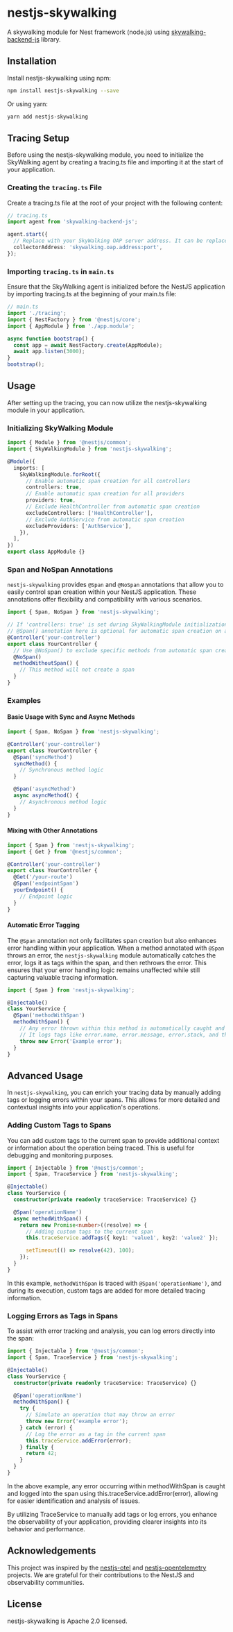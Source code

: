 # nestjs-skywalking

A skywalking module for Nest framework (node.js) using [skywalking-backend-js](https://www.npmjs.com/package/skywalking-backend-js) library.

## Installation

Install nestjs-skywalking using npm:

```bash
npm install nestjs-skywalking --save
```

Or using yarn:

```bash
yarn add nestjs-skywalking
```

## Tracing Setup

Before using the nestjs-skywalking module, you need to initialize the SkyWalking agent by creating a tracing.ts file and importing it at the start of your application.

### Creating the `tracing.ts` File

Create a tracing.ts file at the root of your project with the following content:

```typescript
// tracing.ts
import agent from 'skywalking-backend-js';

agent.start({
  // Replace with your SkyWalking OAP server address. It can be replaced by setting the SW_AGENT_COLLECTOR_BACKEND_SERVICES environment variable.
  collectorAddress: 'skywalking.oap.address:port',
});
```

### Importing `tracing.ts` in `main.ts`

Ensure that the SkyWalking agent is initialized before the NestJS application by importing tracing.ts at the beginning of your main.ts file:

```typescript
// main.ts
import './tracing';
import { NestFactory } from '@nestjs/core';
import { AppModule } from './app.module';

async function bootstrap() {
  const app = await NestFactory.create(AppModule);
  await app.listen(3000);
}
bootstrap();
```

## Usage

After setting up the tracing, you can now utilize the nestjs-skywalking module in your application.

### Initializing SkyWalking Module

```typescript
import { Module } from '@nestjs/common';
import { SkyWalkingModule } from 'nestjs-skywalking';

@Module({
  imports: [
    SkyWalkingModule.forRoot({
      // Enable automatic span creation for all controllers
      controllers: true,
      // Enable automatic span creation for all providers
      providers: true,
      // Exclude HealthController from automatic span creation
      excludeControllers: ['HealthController'],
      // Exclude AuthService from automatic span creation
      excludeProviders: ['AuthService'],
    }),
  ],
})
export class AppModule {}
```

### Span and NoSpan Annotations

`nestjs-skywalking` provides `@Span` and `@NoSpan` annotations that allow you to easily control span creation within your NestJS application. These annotations offer flexibility and compatibility with various scenarios.

```typescript
import { Span, NoSpan } from 'nestjs-skywalking';

// If 'controllers: true' is set during SkyWalkingModule initialization,
// @Span() annotation here is optional for automatic span creation on all controller methods.
@Controller('your-controller')
export class YourController {
  // Use @NoSpan() to exclude specific methods from automatic span creation.
  @NoSpan()
  methodWithoutSpan() {
    // This method will not create a span
  }
}
```

### Examples

#### Basic Usage with Sync and Async Methods

```typescript
import { Span, NoSpan } from 'nestjs-skywalking';

@Controller('your-controller')
export class YourController {
  @Span('syncMethod')
  syncMethod() {
    // Synchronous method logic
  }

  @Span('asyncMethod')
  async asyncMethod() {
    // Asynchronous method logic
  }
}
```

#### Mixing with Other Annotations

```typescript
import { Span } from 'nestjs-skywalking';
import { Get } from '@nestjs/common';

@Controller('your-controller')
export class YourController {
  @Get('/your-route')
  @Span('endpointSpan')
  yourEndpoint() {
    // Endpoint logic
  }
}
```

#### Automatic Error Tagging

The `@Span` annotation not only facilitates span creation but also enhances error handling within your application. When a method annotated with `@Span` throws an error, the `nestjs-skywalking` module automatically catches the error, logs it as tags within the span, and then rethrows the error. This ensures that your error handling logic remains unaffected while still capturing valuable tracing information.

```typescript
import { Span } from 'nestjs-skywalking';

@Injectable()
class YourService {
  @Span('methodWithSpan')
  methodWithSpan() {
    // Any error thrown within this method is automatically caught and tagged in the span.
    // It logs tags like error.name, error.message, error.stack, and then rethrows the error.
    throw new Error('Example error');
  }
}
```

## Advanced Usage

In `nestjs-skywalking`, you can enrich your tracing data by manually adding tags or logging errors within your spans. This allows for more detailed and contextual insights into your application's operations.

### Adding Custom Tags to Spans

You can add custom tags to the current span to provide additional context or information about the operation being traced. This is useful for debugging and monitoring purposes.

```typescript
import { Injectable } from '@nestjs/common';
import { Span, TraceService } from 'nestjs-skywalking';

@Injectable()
class YourService {
  constructor(private readonly traceService: TraceService) {}

  @Span('operationName')
  async methodWithSpan() {
    return new Promise<number>((resolve) => {
      // Adding custom tags to the current span
      this.traceService.addTags({ key1: 'value1', key2: 'value2' });

      setTimeout(() => resolve(42), 100);
    });
  }
}
```

In this example, `methodWithSpan` is traced with `@Span('operationName')`, and during its execution, custom tags are added for more detailed tracing information.

### Logging Errors as Tags in Spans

To assist with error tracking and analysis, you can log errors directly into the span:

```typescript
import { Injectable } from '@nestjs/common';
import { Span, TraceService } from 'nestjs-skywalking';

@Injectable()
class YourService {
  constructor(private readonly traceService: TraceService) {}

  @Span('operationName')
  methodWithSpan() {
    try {
      // Simulate an operation that may throw an error
      throw new Error('example error');
    } catch (error) {
      // Log the error as a tag in the current span
      this.traceService.addError(error);
    } finally {
      return 42;
    }
  }
}
```

In the above example, any error occurring within methodWithSpan is caught and logged into the span using this.traceService.addError(error), allowing for easier identification and analysis of issues.

By utilizing TraceService to manually add tags or log errors, you enhance the observability of your application, providing clearer insights into its behavior and performance.

## Acknowledgements

This project was inspired by the [nestjs-otel](https://github.com/pragmaticivan/nestjs-otel) and [nestjs-opentelemetry](https://github.com/MetinSeylan/Nestjs-OpenTelemetry#readme) projects. We are grateful for their contributions to the NestJS and observability communities.

## License

nestjs-skywalking is Apache 2.0 licensed.
